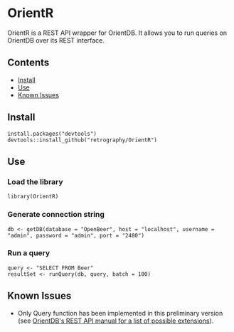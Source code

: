 # OrientR

OrientR is a REST API wrapper for OrientDB. It allows you to run queries on OrientDB over its REST interface.

## Contents

* [Install](#install)
* [Use](#use)
* [Known Issues](#issues)

## <a name="#install"></a> Install

```{r}
install.packages("devtools")
devtools::install_github("retrography/OrientR")
```


## <a name="#use"></a> Use

### Load the library
```{r}
library(OrientR)
```

### Generate connection string
```{r}
db <- getDB(database = "OpenBeer", host = "localhost", username = "admin", password = "admin", port = "2480")
```

### Run a query
```{r}
query <- "SELECT FROM Beer"
resultSet <- runQuery(db, query, batch = 100)
```


## <a name="#issues"></a> Known Issues

* Only Query function has been implemented in this preliminary version (see [OrientDB's REST API manual for a list of possible extensions](http://orientdb.com/docs/1.7.8/orientdb.wiki/OrientDB-REST.html)).

